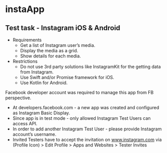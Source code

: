 # instaApp
## Test task - Instagram iOS & Android
* Requirements
  * Get a list of Instagram user’s media.
  * Display the media as a grid.
  * Show details for each media.
* Restrictions
  * Do not use 3rd party solutions like InstagramKit for the getting data from Instagram.
  * Use Swift and/or Promise framework for iOS.
  * Use Kotlin for Android.


Facebook developer account was required to manage this app from FB perspective.
* At developers.facebook.com - a new app was created and configured as Instagram Basic Display. 
* Since app is in test mode - only allowed Instagram Test Users can access API.
* In order to add another Instagram Test User - please provide Instagram account’s username.
* Invited Testers have to accept the invitation on www.instagram.com via (Profile Icon) > Edit Profile > Apps and Websites > Tester Invites 
